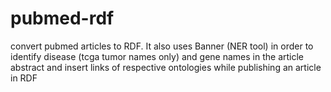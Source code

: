 pubmed-rdf
==========

convert pubmed articles to RDF. It also uses Banner (NER tool) in order to identify disease (tcga tumor names only) and gene names in the article abstract and insert links of respective ontologies while publishing an article in RDF
